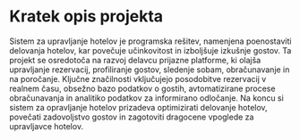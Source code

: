 # Kratek opis projekta

Sistem za upravljanje hotelov je programska rešitev, namenjena
poenostaviti delovanja hotelov, kar povečuje učinkovitost in izboljšuje
izkušnje gostov. Ta projekt se osredotoča na razvoj delavcu prijazne
platforme, ki olajša upravljanje rezervacij, profiliranje gostov, sledenje
sobam, obračunavanje in na poročanje. Ključne značilnosti vključujejo
posodobitve rezervacij v realnem času, obsežno bazo podatkov o gostih,
avtomatizirane procese obračunavanja in analitiko podatkov za informirano
odločanje. Na koncu si sistem za opravljanje hotelov prizadeva optimizirati
delovanje hotelov, povečati zadovoljstvo gostov in zagotoviti dragocene
vpoglede za upravljavce hotelov.